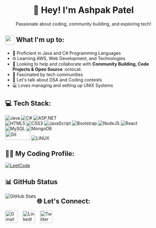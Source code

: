 <h1 align="center">👋 Hey! I'm Ashpak Patel</h1>
  
<p align="center">Passionate about coding, community building, and exploring tech!</p>

## <img src="https://em-content.zobj.net/source/skype/289/man-technologist_1f468-200d-1f4bb.png" height="30px" width="30px" align="center"/> What I'm up to:

- 💪 Proficient in Java and C# Programming Languages
- 🌐 Learning AWS, Web Development, and Technologies
- 🤝 Looking to help and collaborate with **Community Building, Code Projects & Open Source** :octocat:   
- 👥 Fascinated by tech communities
- 💪 Let's talk about DSA and Coding contests
- 💻 Loves managing and setting up UNIX Systems

## 💻 Tech Stack:
![Java](https://img.shields.io/badge/java-%23ED8B00.svg?style=for-the-badge&logo=java&logoColor=white) 
![C#](https://img.shields.io/badge/c%23-%23239120.svg?style=for-the-badge&logo=c-sharp&logoColor=white)
![ASP.NET](https://img.shields.io/badge/ASP.NET-%235C2D91.svg?style=for-the-badge&logo=.net&logoColor=white) <br>
![HTML5](https://img.shields.io/badge/html5-%23E34F26.svg?style=for-the-badge&logo=html5&logoColor=white) 
![CSS3](https://img.shields.io/badge/css3-%231572B6.svg?style=for-the-badge&logo=css3&logoColor=white) 
![JavaScript](https://img.shields.io/badge/javascript-%23323330.svg?style=for-the-badge&logo=javascript&logoColor=%23F7DF1E) 
![Bootstrap](https://img.shields.io/badge/bootstrap-%23563D7C.svg?style=for-the-badge&logo=bootstrap&logoColor=white) 
![NodeJS](https://img.shields.io/badge/node.js-6DA55F?style=for-the-badge&logo=node.js&logoColor=white) 
![React](https://img.shields.io/badge/react-%2320232a.svg?style=for-the-badge&logo=react&logoColor=%2361DAFB) <br>
![MySQL](https://img.shields.io/badge/mysql-%2300f.svg?style=for-the-badge&logo=mysql&logoColor=white) 
![MongoDB](https://img.shields.io/badge/MongoDB-%234ea94b.svg?style=for-the-badge&logo=mongodb&logoColor=white) <br>
<img src="https://user-images.githubusercontent.com/94921807/232994182-8046875d-ff39-46c0-a5a5-93f6503afd94.png" alt="Git" height="28px" width="80px">
![LINUX](https://img.shields.io/badge/Linux-FCC624?style=for-the-badge&logo=linux&logoColor=black)

## 👨‍💻 My Coding Profile:

<p align="left">
   <a href="https://leetcode.com/Ashpak_Patel"><img src="https://img.shields.io/badge/LeetCode-FFA116?style=for-the-badge&logo=leetcode&logoColor=white" alt="LeetCode" /></a> &nbsp;&nbsp;
</p>

## 📊 GitHub Status
<p align="left">
  <img align="left" src="https://github-readme-stats.vercel.app/api/top-langs?username=ashpak81&show_icons=true&locale=en&layout=compact" alt="GitHub Stats" />
</p>

## 🌐 Let's Connect:
<p align="left">
  <a href="mailto:ashpakpatel81@gmail.com"><img src="https://www.vectorlogo.zone/logos/gmail/gmail-icon.svg" alt="Gmail" height="40" /></a> &nbsp;&nbsp;
  <a href="https://www.linkedin.com/in/ashpakpatel"><img src="https://www.vectorlogo.zone/logos/linkedin/linkedin-icon.svg" alt="LinkedIn" height="40" /></a> &nbsp;&nbsp;
  <a href="https://twitter.com/AshpakP13832809"><img src="https://www.vectorlogo.zone/logos/twitter/twitter-icon.svg" alt="Twitter" height="40" /></a>
</p>
